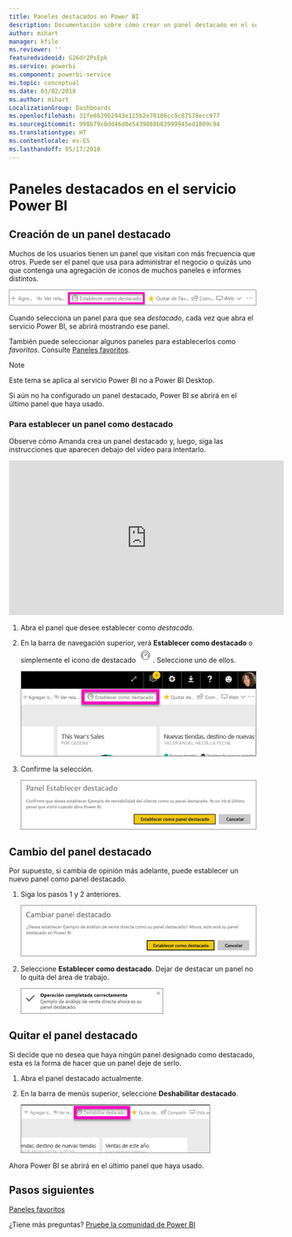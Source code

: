 ```yaml
---
title: Paneles destacados en Power BI
description: Documentación sobre cómo crear un panel destacado en el servicio Power BI
author: mihart
manager: kfile
ms.reviewer: ''
featuredvideoid: G26dr2PsEpk
ms.service: powerbi
ms.component: powerbi-service
ms.topic: conceptual
ms.date: 03/02/2018
ms.author: mihart
LocalizationGroup: Dashboards
ms.openlocfilehash: 31fe8629b2943e125b2e70106cc9c87578ecc977
ms.sourcegitcommit: 998b79c0dd46d0e5439888b83999945ed1809c94
ms.translationtype: HT
ms.contentlocale: es-ES
ms.lasthandoff: 05/17/2018
---
```

# <a name="featured-dashboards-in-power-bi-service"></a>Paneles destacados en el servicio Power BI
## <a name="create-a-featured-dashboard"></a>Creación de un panel destacado
Muchos de los usuarios tienen un panel que visitan con más frecuencia que otros.  Puede ser el panel que usa para administrar el negocio o quizás uno que contenga una agregación de iconos de muchos paneles e informes distintos.

![Icono de Establecer como destacado](media/service-dashboard-featured/power-bi-feature-nav.png)

Cuando selecciona un panel para que sea *destacado*, cada vez que abra el servicio Power BI, se abrirá mostrando ese panel.  

También puede seleccionar algunos paneles para establecerlos como *favoritos*. Consulte [Paneles favoritos](service-dashboard-favorite.md).

> [!NOTE] 
>Este tema se aplica al servicio Power BI no a Power BI Desktop.

Si aún no ha configurado un panel destacado, Power BI se abrirá en el último panel que haya usado.  

### <a name="to-set-a-dashboard-as-featured"></a>Para establecer un panel como **destacado**
Observe cómo Amanda crea un panel destacado y, luego, siga las instrucciones que aparecen debajo del vídeo para intentarlo.

<iframe width="560" height="315" src="https://www.youtube.com/embed/G26dr2PsEpk" frameborder="0" allowfullscreen></iframe>



1. Abra el panel que desee establecer como *destacado*. 
2. En la barra de navegación superior, verá **Establecer como destacado** o simplemente el icono de destacado ![icono de destacado](media/service-dashboard-featured/power-bi-featured-icon.png). Seleccione uno de ellos.
   
    ![Icono de Establecer como destacado](media/service-dashboard-featured/power-bi-set-as-featured.png)
3. Confirme la selección.
   
    ![Panel Establecer como destacado](media/service-dashboard-featured/power-bi-create-featured.png)

## <a name="change-the-featured-dashboard"></a>Cambio del panel destacado
Por supuesto, si cambia de opinión más adelante, puede establecer un nuevo panel como panel destacado.

1. Siga los pasos 1 y 2 anteriores.
   
    ![Ventana Cambiar panel destacado](media/service-dashboard-featured/power-bi-change-feature.png)
2. Seleccione **Establecer como destacado**. Dejar de destacar un panel no lo quita del área de trabajo.  
   
    ![Mensaje de proceso correcto](media/service-dashboard-featured/power-bi-success.png)

## <a name="remove-the-featured-dashboard"></a>Quitar el panel destacado
Si decide que no desea que haya ningún panel designado como destacado, esta es la forma de hacer que un panel deje de serlo.

1. Abra el panel destacado actualmente.
2. En la barra de menús superior, seleccione **Deshabilitar destacado**.
   
    ![Eliminación de destacado](media/service-dashboard-featured/power-bi-unfeature.png)

Ahora Power BI se abrirá en el último panel que haya usado.  

## <a name="next-steps"></a>Pasos siguientes
[Paneles favoritos](service-dashboard-favorite.md)

¿Tiene más preguntas? [Pruebe la comunidad de Power BI](http://community.powerbi.com/)

